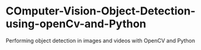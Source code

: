 # COmputer-Vision-Object-Detection-using-openCv-and-Python
Performing object detection in images and videos with OpenCV and Python

